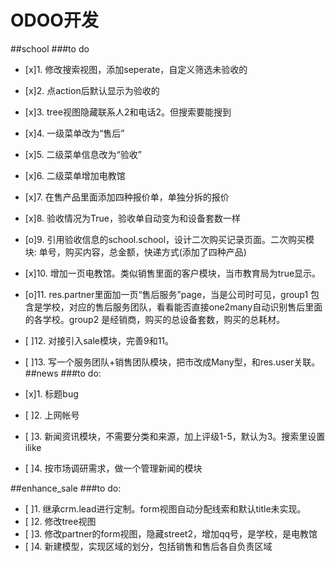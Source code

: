 # ODOO开发

##school
###to do
- [x]1. 修改搜索视图，添加seperate，自定义筛选未验收的
- [x]2. 点action后默认显示为验收的
- [x]3. tree视图隐藏联系人2和电话2。但搜索要能搜到
- [x]4. 一级菜单改为“售后”
- [x]5. 二级菜单信息改为“验收”
- [x]6. 二级菜单增加电教馆
- [x]7.  在售产品里面添加四种报价单，单独分拆的报价
- [x]8. 验收情况为True，验收单自动变为和设备套数一样

- [o]9. 引用验收信息的school.school，设计二次购买记录页面。二次购买模块: 单号，购买内容，总金额，快递方式(添加了四种产品)
- [x]10.  增加一页电教馆。类似销售里面的客户模块，当市教育局为true显示。
- [o]11.  res.partner里面加一页“售后服务”page，当是公司时可见，group1 包含是学校，对应的售后服务团队，看看能否直接one2many自动识别售后里面的各学校。group2 是经销商，购买的总设备套数，购买的总耗材。
- [ ]12. 对接引入sale模块，完善9和11。
- [ ]13. 写一个服务团队+销售团队模块，把市改成Many型，和res.user关联。
##news
###to do:
- [x]1. 标题bug
- [ ]2. 上网帐号
- [ ]3. 新闻资讯模块，不需要分类和来源，加上评级1-5，默认为3。搜索里设置ilike
- [ ]4. 按市场调研需求，做一个管理新闻的模块

##enhance_sale
###to do:
- [ ]1. 继承crm.lead进行定制。form视图自动分配线索和默认title未实现。
- [ ]2. 修改tree视图
- [ ]3. 修改partner的form视图，隐藏street2，增加qq号，是学校，是电教馆
- [ ]4. 新建模型，实现区域的划分，包括销售和售后各自负责区域

